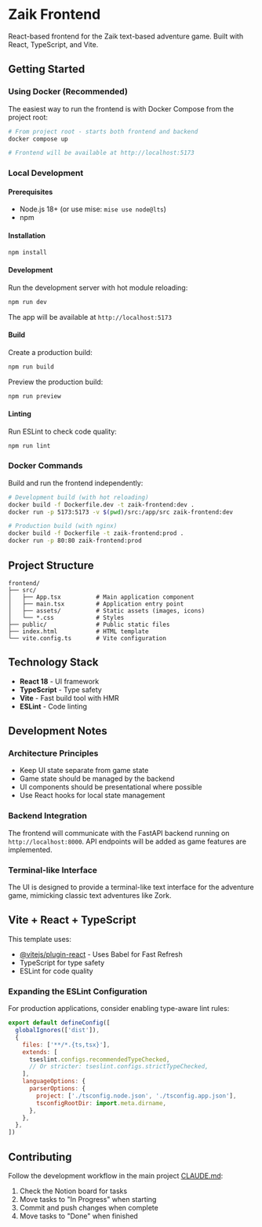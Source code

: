 # Zaik Frontend

React-based frontend for the Zaik text-based adventure game. Built with React, TypeScript, and Vite.

## Getting Started

### Using Docker (Recommended)

The easiest way to run the frontend is with Docker Compose from the project root:

```bash
# From project root - starts both frontend and backend
docker compose up

# Frontend will be available at http://localhost:5173
```

### Local Development

#### Prerequisites

- Node.js 18+ (or use mise: `mise use node@lts`)
- npm

#### Installation

```bash
npm install
```

#### Development

Run the development server with hot module reloading:

```bash
npm run dev
```

The app will be available at `http://localhost:5173`

#### Build

Create a production build:

```bash
npm run build
```

Preview the production build:

```bash
npm run preview
```

#### Linting

Run ESLint to check code quality:

```bash
npm run lint
```

### Docker Commands

Build and run the frontend independently:

```bash
# Development build (with hot reloading)
docker build -f Dockerfile.dev -t zaik-frontend:dev .
docker run -p 5173:5173 -v $(pwd)/src:/app/src zaik-frontend:dev

# Production build (with nginx)
docker build -f Dockerfile -t zaik-frontend:prod .
docker run -p 80:80 zaik-frontend:prod
```

## Project Structure

```
frontend/
├── src/
│   ├── App.tsx          # Main application component
│   ├── main.tsx         # Application entry point
│   ├── assets/          # Static assets (images, icons)
│   └── *.css            # Styles
├── public/              # Public static files
├── index.html           # HTML template
└── vite.config.ts       # Vite configuration
```

## Technology Stack

- **React 18** - UI framework
- **TypeScript** - Type safety
- **Vite** - Fast build tool with HMR
- **ESLint** - Code linting

## Development Notes

### Architecture Principles

- Keep UI state separate from game state
- Game state should be managed by the backend
- UI components should be presentational where possible
- Use React hooks for local state management

### Backend Integration

The frontend will communicate with the FastAPI backend running on `http://localhost:8000`. API endpoints will be added as game features are implemented.

### Terminal-like Interface

The UI is designed to provide a terminal-like text interface for the adventure game, mimicking classic text adventures like Zork.

## Vite + React + TypeScript

This template uses:
- [@vitejs/plugin-react](https://github.com/vitejs/vite-plugin-react/blob/main/packages/plugin-react) - Uses Babel for Fast Refresh
- TypeScript for type safety
- ESLint for code quality

### Expanding the ESLint Configuration

For production applications, consider enabling type-aware lint rules:

```js
export default defineConfig([
  globalIgnores(['dist']),
  {
    files: ['**/*.{ts,tsx}'],
    extends: [
      tseslint.configs.recommendedTypeChecked,
      // Or stricter: tseslint.configs.strictTypeChecked,
    ],
    languageOptions: {
      parserOptions: {
        project: ['./tsconfig.node.json', './tsconfig.app.json'],
        tsconfigRootDir: import.meta.dirname,
      },
    },
  },
])
```

## Contributing

Follow the development workflow in the main project [CLAUDE.md](../CLAUDE.md):
1. Check the Notion board for tasks
2. Move tasks to "In Progress" when starting
3. Commit and push changes when complete
4. Move tasks to "Done" when finished
